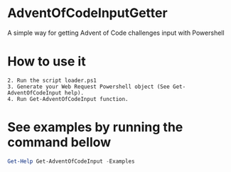 # AdventOfCodeInputGetter
A simple way for getting Advent of Code challenges input with Powershell

# How to use it
```1. Clone or download this repository.
2. Run the script loader.ps1
3. Generate your Web Request Powershell object (See Get-AdventOfCodeInput help).
4. Run Get-AdventOfCodeInput function.
```

# See examples by running the command bellow
```Powershell
Get-Help Get-AdventOfCodeInput -Examples
```
